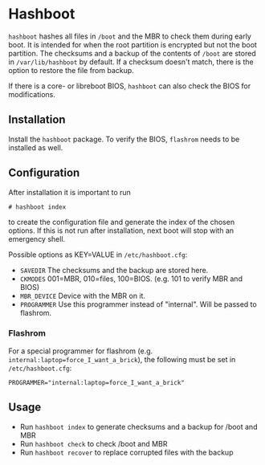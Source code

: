 # Hashboot

`hashboot` hashes all files in `/boot` and the MBR to check them during early
boot. It is intended for when the root partition is encrypted but not the boot
partition. The checksums and a backup of the contents of `/boot` are stored in
`/var/lib/hashboot` by default. If a checksum doesn't match, there is the option
to restore the file from backup.

If there is a core- or libreboot BIOS, `hashboot` can also check the BIOS for
modifications.

## Installation

Install the `hashboot` package. To verify the BIOS, `flashrom` needs to be
installed as well.

## Configuration

After installation it is important to run

```
# hashboot index
```

to create the configuration file and generate the index of the chosen options.
If this is not run after installation, next boot will stop with an emergency
shell.

Possible options as KEY=VALUE in `/etc/hashboot.cfg`:

- `SAVEDIR` The checksums and the backup are stored here.
- `CKMODES` 001=MBR, 010=files, 100=BIOS. (e.g. 101 to verify MBR and BIOS)
- `MBR_DEVICE` Device with the MBR on it.
- `PROGRAMMER` Use this programmer instead of "internal". Will be passed to
   flashrom.

### Flashrom

For a special programmer for flashrom (e.g.
`internal:laptop=force_I_want_a_brick`), the following must be set in
`/etc/hashboot.cfg`:

```
PROGRAMMER="internal:laptop=force_I_want_a_brick"
```

## Usage

- Run `hashboot index` to generate checksums and a backup for /boot and MBR
- Run `hashboot check` to check /boot and MBR
- Run `hashboot recover` to replace corrupted files with the backup
